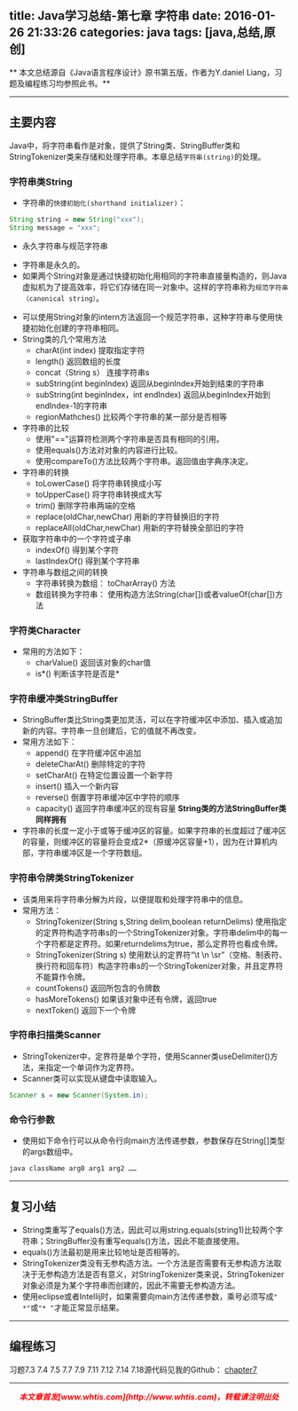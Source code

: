 title: Java学习总结-第七章 字符串
date: 2016-01-26 21:33:26
categories: java
tags: [java,总结,原创]
---

** 本文总结源自《Java语言程序设计》原书第五版，作者为Y.daniel Liang，习题及编程练习均参照此书。**

---

## 主要内容
Java中，将字符串看作是对象，提供了String类、StringBuffer类和StringTokenizer类来存储和处理字符串。本章总结`字符串(string)`的处理。

### 字符串类String
- 字符串的`快捷初始化(shorthand initializer)`：
```java
String string = new String("xxx");
String message = "xxx";
```

- 永久字符串与规范字符串
 + 字符串是永久的。
 + 如果两个String对象是通过快捷初始化用相同的字符串直接量构造的，则Java虚拟机为了提高效率，将它们存储在同一对象中。这样的字符串称为`规范字符串（canonical string）`。
- 可以使用String对象的intern方法返回一个规范字符串，这种字符串与使用快捷初始化创建的字符串相同。
- String类的几个常用方法
  + charAt(int index) 提取指定字符
  + length() 返回数组的长度
  + concat（String s） 连接字符串s
  + subString(int beginIndex) 返回从beginIndex开始到结束的字符串
  + subString(int beginIndex，int endIndex) 返回从beginIndex开始到endIndex-1的字符串
  + regionMathches() 比较两个字符串的某一部分是否相等
- 字符串的比较
  + 使用"=="运算符检测两个字符串是否具有相同的引用。
  + 使用equals()方法对对象的内容进行比较。
  + 使用compareTo()方法比较两个字符串。返回值由字典序决定。
- 字符串的转换
  + toLowerCase() 将字符串转换成小写
  + toUpperCase() 将字符串转换成大写
  + trim() 删除字符串两端的空格
  + replace(oldChar,newChar) 用新的字符替换旧的字符
  + replaceAll(oldChar,newChar) 用新的字符替换全部旧的字符
- 获取字符串中的一个字符或子串
  + indexOf() 得到某个字符
  + lastIndexOf() 得到某个字符串
- 字符串与数组之间的转换
  + 字符串转换为数组： toCharArray() 方法
  + 数组转换为字符串： 使用构造方法String(char[])或者valueOf(char[])方法

### 字符类Character
- 常用的方法如下：
  + charValue() 返回该对象的char值
  + is*() 判断该字符是否是*

### 字符串缓冲类StringBuffer
- StringBuffer类比String类更加灵活，可以在字符缓冲区中添加、插入或追加新的内容。字符串一旦创建后，它的值就不再改变。
- 常用方法如下：
  + append() 在字符缓冲区中追加
  + deleteCharAt() 删除特定的字符
  + setCharAt() 在特定位置设置一个新字符
  + insert() 插入一个新内容
  + reverse() 倒置字符串缓冲区中字符的顺序
  + capacity() 返回字符串缓冲区的现有容量
  **String类的方法StringBuffer类同样拥有**
- 字符串的长度一定小于或等于缓冲区的容量。如果字符串的长度超过了缓冲区的容量，则缓冲区的容量将会变成2*（原缓冲区容量+1），因为在计算机内部，字符串缓冲区是一个字符数组。

### 字符串令牌类StringTokenizer
- 该类用来将字符串分解为片段，以便提取和处理字符串中的信息。
- 常用方法：
  + StringTokenizer(String s,String delim,boolean returnDelims) 
  使用指定的定界符构造字符串s的一个StringTokenizer对象。字符串delim中的每一个字符都是定界符。如果returndelims为true，那么定界符也看成令牌。
  + StringTokenizer(String s) 
  使用默认的定界符“\t \n \sr”（空格、制表符、换行符和回车符）构造字符串s的一个StringTokenizer对象，并且定界符不能算作令牌。
  + countTokens() 返回所包含的令牌数
  + hasMoreTokens() 如果该对象中还有令牌，返回true
  + nextToken() 返回下一个令牌

### 字符串扫描类Scanner
- StringTokenizer中，定界符是单个字符，使用Scanner类useDelimiter()方法，来指定一个单词作为定界符。
- Scanner类可以实现从键盘中读取输入。
```java
Scanner s = new Scanner(System.in);
```

### 命令行参数
- 使用如下命令行可以从命令行向main方法传递参数，参数保存在String[]类型的args数组中。
```java
java className arg0 arg1 arg2 ……
```
---

## 复习小结
- String类重写了equals()方法，因此可以用string.equals(string1)比较两个字符串；StringBuffer没有重写equals()方法，因此不能直接使用。
- equals()方法最初是用来比较地址是否相等的。
- StringTokenizer类没有无参构造方法。一个方法是否需要有无参构造方法取决于无参构造方法是否有意义，对StringTokenizer类来说，StringTokenizer对象必须是为某个字符串而创建的，因此不需要无参构造方法。
- 使用eclipse或者Intellij时，如果需要向main方法传递参数，乘号必须写成`" *"`或`"* "`才能正常显示结果。

---

## 编程练习
习题7.3 7.4 7.5 7.7 7.9 7.11 7.12 7.14 7.18源代码见我的Github： [chapter7](https://github.com/whtis/Java-Exercises/tree/master/chapter7/src)

---
<div align="center" style="color:red;width=80px;height:90px;" onmouseout="this.style.border='1px solid blue'" onmouseover="this.style.border='none'">
<p style="font-weight:bold;font-style:italic;">本文章首发[www.whtis.com](http://www.whtis.com)，转载请注明出处</p>
</div>